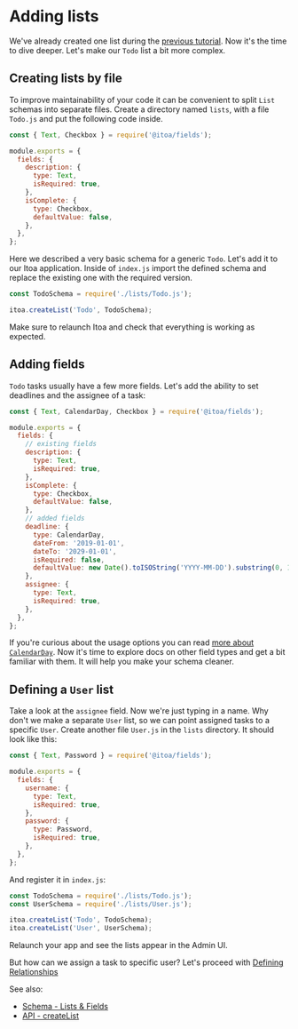 <!--[meta]
section: tutorials
title: Adding lists
order: 2
[meta]-->

# Adding lists

We've already created one list during the [previous
tutorial](/docs/tutorials/new-project.md). Now it's the time to dive deeper.
Let's make our `Todo` list a bit more complex.

## Creating lists by file

To improve maintainability of your code it can be convenient to split `List` schemas
into separate files. Create a directory named `lists`, with a file `Todo.js`
and put the following code inside.

```javascript title=/lists/Todo.js
const { Text, Checkbox } = require('@itoa/fields');

module.exports = {
  fields: {
    description: {
      type: Text,
      isRequired: true,
    },
    isComplete: {
      type: Checkbox,
      defaultValue: false,
    },
  },
};
```

<!-- We should describe the function of, or link to documentation for `isRequired` and `defaultValue` -->

Here we described a very basic schema for a generic `Todo`. Let's add it to our
Itoa application. Inside of `index.js` import the defined schema and replace
the existing one with the required version.

```javascript title=index.js
const TodoSchema = require('./lists/Todo.js');

itoa.createList('Todo', TodoSchema);
```

Make sure to relaunch Itoa and check that everything is working as expected.

## Adding fields

`Todo` tasks usually have a few more fields. Let's add the ability to set
deadlines and the assignee of a task:

```javascript title=/lists/Todo.js
const { Text, CalendarDay, Checkbox } = require('@itoa/fields');

module.exports = {
  fields: {
    // existing fields
    description: {
      type: Text,
      isRequired: true,
    },
    isComplete: {
      type: Checkbox,
      defaultValue: false,
    },
    // added fields
    deadline: {
      type: CalendarDay,
      dateFrom: '2019-01-01',
      dateTo: '2029-01-01',
      isRequired: false,
      defaultValue: new Date().toISOString('YYYY-MM-DD').substring(0, 10), // Today's date
    },
    assignee: {
      type: Text,
      isRequired: true,
    },
  },
};
```

If you're curious about the usage options you can read [more about `CalendarDay`](/packages/fields/src/types/CalendarDay/README.md).
Now it's time to explore docs on other field types and get a bit familiar with them. It will help you make your schema cleaner.

## Defining a `User` list

Take a look at the `assignee` field. Now we're just typing in a name.
Why don't we make a separate `User` list, so we can point assigned tasks to a specific `User`.
Create another file `User.js` in the `lists` directory. It should look like this:

```javascript title=/lists/User.js
const { Text, Password } = require('@itoa/fields');

module.exports = {
  fields: {
    username: {
      type: Text,
      isRequired: true,
    },
    password: {
      type: Password,
      isRequired: true,
    },
  },
};
```

And register it in `index.js`:

```javascript title=index.js
const TodoSchema = require('./lists/Todo.js');
const UserSchema = require('./lists/User.js');

itoa.createList('Todo', TodoSchema);
itoa.createList('User', UserSchema);
```

<!-- FIXME:TL We haven't shown then how to get an Admin UI yet!!!! -->

Relaunch your app and see the lists appear in the Admin UI.

But how can we assign a task to specific user? Let's proceed with [Defining Relationships](/docs/tutorials/relationships.md)

See also:

* [Schema - Lists & Fields](/docs/guides/schema.md)
* [API - createList](/docs/api/create-list.md)
